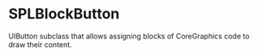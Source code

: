 # SPLBlockButton
UIButton subclass that allows assigning blocks of CoreGraphics code to draw their content.
